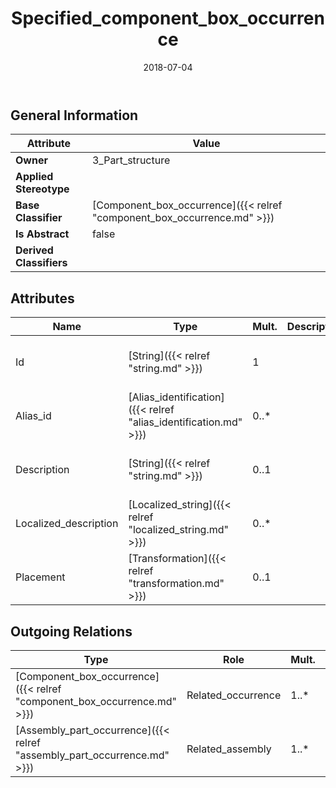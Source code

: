 ﻿---
title: Specified_component_box_occurrence
toc: false
type: specs
date: "2018-07-04"
draft: false
specification: KBL
version: 2.5
documentType: "Recommendation"
elementType: Class
classes:
  - Specified_component_box_occurrence
menu_name: kbl-2.5
---


## General Information

| Attribute               | Value |
|-------------------------|-------|
| **Owner**               | 3_Part_structure |
| **Applied Stereotype**  |   |
| **Base Classifier**     | [Component_box_occurrence]({{< relref "component_box_occurrence.md" >}})<br/>  |
| **Is Abstract**         | false |
| **Derived Classifiers** |   |

## Attributes
|  Name  |  Type  |  Mult.  |  Description  |  Owning Classifier  |
|--------|--------|---------|---------------|--------------|
|Id | [String]({{< relref "string.md" >}}) | 1 |  | [Component_box_occurrence]({{< relref "component_box_occurrence.md" >}}) |
|Alias_id | [Alias_identification]({{< relref "alias_identification.md" >}}) | 0..* |  | [Component_box_occurrence]({{< relref "component_box_occurrence.md" >}}) |
|Description | [String]({{< relref "string.md" >}}) | 0..1 |  | [Component_box_occurrence]({{< relref "component_box_occurrence.md" >}}) |
|Localized_description | [Localized_string]({{< relref "localized_string.md" >}}) | 0..* |  | [Component_box_occurrence]({{< relref "component_box_occurrence.md" >}}) |
|Placement | [Transformation]({{< relref "transformation.md" >}}) | 0..1 |  | [Component_box_occurrence]({{< relref "component_box_occurrence.md" >}}) |

## Outgoing Relations
|    Type  |   Role   |   Mult.   |   Mult.   |   Description   |
|----------|----------|-----------|-----------|-----------------|
| [Component_box_occurrence]({{< relref "component_box_occurrence.md" >}}) | Related_occurrence | 1..* | 0..* |  |
| [Assembly_part_occurrence]({{< relref "assembly_part_occurrence.md" >}}) | Related_assembly | 1..* | 0..* |  |
